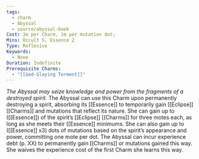 ```yaml
---
tags:
  - charm
  - Abyssal
  - source/abyssal-book
Cost: 3m per Charm, 1m per mutation dot; 
Mins: Occult 5, Essence 2
Type: Reflexive
Keywords:
  - None
Duration: Indefinite
Prerequisite Charms:
  - "[[God-Slaying Torment]]"
---
```

*The Abyssal may seize knowledge and power from the fragments of a destroyed spirit.*
The Abyssal can use this Charm upon permanently destroying a spirit, absorbing its [[Essence]] to temporarily gain [[Eclipse]] [[Charms]] and mutations that reflect its nature. She can gain up to ([[Essence]]) of the spirit’s [[Eclipse]] [[Charms]] for three motes each, as long as she meets their [[Essence]] minimums. She can also gain up to ([[Essence]] x3) dots of mutations based on the spirit’s appearance and power, committing one mote per dot.
The Abyssal can incur experience debt (p. XX) to permanently gain [[Charms]] or mutations gained this way.
She waives the experience cost of the first Charm she learns this way.